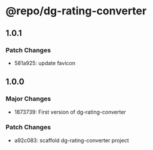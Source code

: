# @repo/dg-rating-converter

## 1.0.1

### Patch Changes

- 581a925: update favicon

## 1.0.0

### Major Changes

- 1873739: First version of dg-rating-converter

### Patch Changes

- a92c083: scaffold dg-rating-converter project
